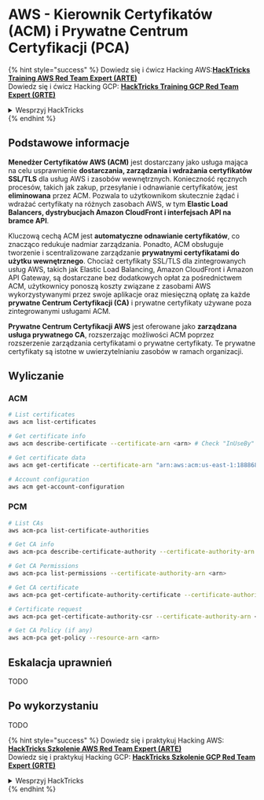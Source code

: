 # AWS - Kierownik Certyfikatów (ACM) i Prywatne Centrum Certyfikacji (PCA)

{% hint style="success" %}
Dowiedz się i ćwicz Hacking AWS:<img src="/.gitbook/assets/image.png" alt="" data-size="line">[**HackTricks Training AWS Red Team Expert (ARTE)**](https://training.hacktricks.xyz/courses/arte)<img src="/.gitbook/assets/image.png" alt="" data-size="line">\
Dowiedz się i ćwicz Hacking GCP: <img src="/.gitbook/assets/image (2).png" alt="" data-size="line">[**HackTricks Training GCP Red Team Expert (GRTE)**<img src="/.gitbook/assets/image (2).png" alt="" data-size="line">](https://training.hacktricks.xyz/courses/grte)

<details>

<summary>Wesprzyj HackTricks</summary>

* Sprawdź [**plany subskrypcyjne**](https://github.com/sponsors/carlospolop)!
* **Dołącz do** 💬 [**Grupy Discord**](https://discord.gg/hRep4RUj7f) lub [**grupy telegramowej**](https://t.me/peass) lub **śledź** nas na **Twitterze** 🐦 [**@hacktricks\_live**](https://twitter.com/hacktricks\_live)**.**
* **Udostępniaj sztuczki hackingowe, przesyłając PR-y do** [**HackTricks**](https://github.com/carlospolop/hacktricks) i [**HackTricks Cloud**](https://github.com/carlospolop/hacktricks-cloud) github repos.

</details>
{% endhint %}

## Podstawowe informacje

**Menedżer Certyfikatów AWS (ACM)** jest dostarczany jako usługa mająca na celu usprawnienie **dostarczania, zarządzania i wdrażania certyfikatów SSL/TLS** dla usług AWS i zasobów wewnętrznych. Konieczność ręcznych procesów, takich jak zakup, przesyłanie i odnawianie certyfikatów, jest **eliminowana** przez ACM. Pozwala to użytkownikom skutecznie żądać i wdrażać certyfikaty na różnych zasobach AWS, w tym **Elastic Load Balancers, dystrybucjach Amazon CloudFront i interfejsach API na bramce API**.

Kluczową cechą ACM jest **automatyczne odnawianie certyfikatów**, co znacząco redukuje nadmiar zarządzania. Ponadto, ACM obsługuje tworzenie i scentralizowane zarządzanie **prywatnymi certyfikatami do użytku wewnętrznego**. Chociaż certyfikaty SSL/TLS dla zintegrowanych usług AWS, takich jak Elastic Load Balancing, Amazon CloudFront i Amazon API Gateway, są dostarczane bez dodatkowych opłat za pośrednictwem ACM, użytkownicy ponoszą koszty związane z zasobami AWS wykorzystywanymi przez swoje aplikacje oraz miesięczną opłatę za każde **prywatne Centrum Certyfikacji (CA)** i prywatne certyfikaty używane poza zintegrowanymi usługami ACM.

**Prywatne Centrum Certyfikacji AWS** jest oferowane jako **zarządzana usługa prywatnego CA**, rozszerzając możliwości ACM poprzez rozszerzenie zarządzania certyfikatami o prywatne certyfikaty. Te prywatne certyfikaty są istotne w uwierzytelnianiu zasobów w ramach organizacji.

## Wyliczanie

### ACM
```bash
# List certificates
aws acm list-certificates

# Get certificate info
aws acm describe-certificate --certificate-arn <arn> # Check "InUseBy" to check which resources are using it

# Get certificate data
aws acm get-certificate --certificate-arn "arn:aws:acm:us-east-1:188868097724:certificate/865abced-82c9-43bf-b7d2-1f4948bf353d"

# Account configuration
aws acm get-account-configuration
```
### PCM
```bash
# List CAs
aws acm-pca list-certificate-authorities

# Get CA info
aws acm-pca describe-certificate-authority --certificate-authority-arn <arn>

# Get CA Permissions
aws acm-pca list-permissions --certificate-authority-arn <arn>

# Get CA certificate
aws acm-pca get-certificate-authority-certificate --certificate-authority-arn <arn>

# Certificate request
aws acm-pca get-certificate-authority-csr --certificate-authority-arn <arn>

# Get CA Policy (if any)
aws acm-pca get-policy --resource-arn <arn>
```
## Eskalacja uprawnień

TODO

## Po wykorzystaniu

TODO

{% hint style="success" %}
Dowiedz się i praktykuj Hacking AWS: <img src="/.gitbook/assets/image.png" alt="" data-size="line">[**HackTricks Szkolenie AWS Red Team Expert (ARTE)**](https://training.hacktricks.xyz/courses/arte)<img src="/.gitbook/assets/image.png" alt="" data-size="line">\
Dowiedz się i praktykuj Hacking GCP: <img src="/.gitbook/assets/image (2).png" alt="" data-size="line">[**HackTricks Szkolenie GCP Red Team Expert (GRTE)**<img src="/.gitbook/assets/image (2).png" alt="" data-size="line">](https://training.hacktricks.xyz/courses/grte)

<details>

<summary>Wesprzyj HackTricks</summary>

* Sprawdź [**plany subskrypcyjne**](https://github.com/sponsors/carlospolop)!
* **Dołącz do** 💬 [**grupy Discord**](https://discord.gg/hRep4RUj7f) lub [**grupy telegramowej**](https://t.me/peass) lub **śledź** nas na **Twitterze** 🐦 [**@hacktricks\_live**](https://twitter.com/hacktricks\_live)**.**
* **Podziel się sztuczkami hakerskimi, przesyłając PR-y do** [**HackTricks**](https://github.com/carlospolop/hacktricks) i [**HackTricks Cloud**](https://github.com/carlospolop/hacktricks-cloud) repozytoriów na githubie.

</details>
{% endhint %}
